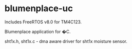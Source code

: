blumenplace-uc
==============

Includes FreeRTOS v8.0 for TM4C123.

Blumenplace application for �C.

sht1x.h, sht1x.c - dma aware driver for sht1x moisture sensor.
